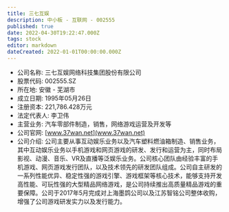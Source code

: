 ```yaml
---
title: 三七互娱
description: 中小板 - 互联网 - 002555
published: true
date: 2022-04-30T19:22:47.000Z
tags: stock
editor: markdown
dateCreated: 2022-01-01T00:00:00.000Z
---
```


- 公司名称: 三七互娱网络科技集团股份有限公司
- 股票代码: 002555.SZ
- 所在地: 安徽 - 芜湖市
- 成立日期: 1995年05月26日
- 注册资本: 221,786.428万元
- 法定代表人: 李卫伟
- 主营业务: 汽车零部件制造，销售，网络游戏运营及开发等
- 公司官网: [www.37wan.net](www.37wan.net)
- 公司介绍: 公司主要从事互动娱乐业务以及汽车塑料燃油箱制造、销售业务，其中互动娱乐业务以手机游戏和网页游戏的研发、发行和运营为主，同时布局影视、动漫、音乐、VR及直播等泛娱乐业务。公司核心团队由经验丰富的手机游戏、网页游戏发行团队，以及技术领先的研发团队组成。公司自主研发的一系列性能优异、稳定性强的游戏引擎、游戏框架等核心技术，能够支持开发高性能、可玩性强的大型精品网络游戏，是公司持续推出高质量精品游戏的重要保障。公司于2017年5月完成对上海墨鹍公司以及江苏智铭公司整体收购，增强了公司游戏研发实力以及发行能力。


